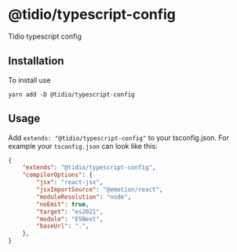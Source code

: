 # @tidio/typescript-config
Tidio typescript config

## Installation

To install use
```
yarn add -D @tidio/typescript-config
```

## Usage

Add `extends: "@tidio/typescript-config"` to your tsconfig.json. For example your `tsconfig.json` can look like this:

```json
{
    "extends": "@tidio/typescript-config",
    "compilerOptions": {
        "jsx": "react-jsx",
        "jsxImportSource": "@emotion/react",
        "moduleResolution": "node",
        "noEmit": true,
        "target": "es2021",
        "module": "ESNext",
        "baseUrl": ".",
    },
}
```